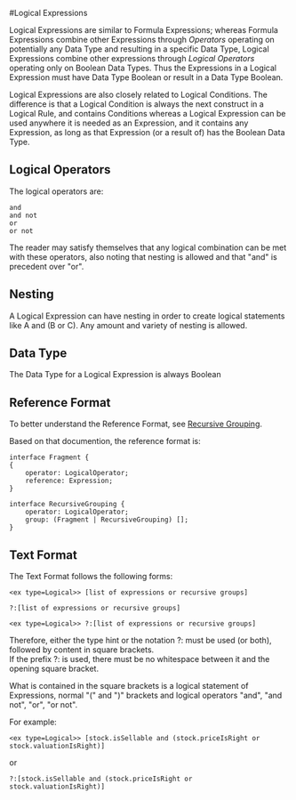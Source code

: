 #Logical Expressions

Logical Expressions are similar to Formula Expressions; whereas Formula Expressions combine other Expressions 
through _Operators_ operating on potentially any Data Type and resulting in a specific Data Type, Logical Expressions 
combine other expressions through _Logical Operators_ operating only on Boolean Data Types.  Thus the Expressions in 
a Logical Expression must have Data Type Boolean or result in a Data Type Boolean.

Logical Expressions are also closely related to Logical Conditions. The difference is that a Logical Condition is always
the next construct in a Logical Rule, and contains Conditions whereas a Logical Expression can be used anywhere it is needed
as an Expression, and it contains any Expression, as long as that Expression (or a result of) has the Boolean Data Type.

## Logical Operators
The logical operators are:

    and
    and not
    or
    or not

The reader may satisfy themselves that any logical combination can be met with these operators, also noting that 
nesting is allowed and that "and" is precedent over "or".

## Nesting
A Logical Expression can have nesting in order to create logical statements like A and (B or C).  Any amount and 
variety of nesting is allowed.

## Data Type
The Data Type for a Logical Expression is always Boolean

## Reference Format
To better understand the Reference Format, see [Recursive Grouping](../recursive-grouping/RecursiveGrouping.md).

Based on that documention, the reference format is:

    interface Fragment {
    { 
        operator: LogicalOperator;
        reference: Expression;
    }

    interface RecursiveGrouping {
        operator: LogicalOperator;
        group: (Fragment | RecursiveGrouping) [];
    }

## Text Format
The Text Format follows the following forms:

    <ex type=Logical>> [list of expressions or recursive groups]

    ?:[list of expressions or recursive groups]

    <ex type=Logical>> ?:[list of expressions or recursive groups]
    
Therefore, either the type hint or the notation ?: must be used (or both), followed by content in square brackets.  
If the prefix ?: is used, there must be no whitespace between it and the opening square bracket.

What is contained in the square brackets is a logical statement of Expressions, normal "(" and ")" brackets and 
logical operators "and", "and not", "or", "or not".

For example:

    <ex type=Logical>> [stock.isSellable and (stock.priceIsRight or stock.valuationIsRight)]

or

    ?:[stock.isSellable and (stock.priceIsRight or stock.valuationIsRight)]

